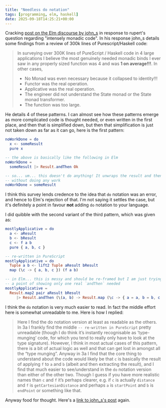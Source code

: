 ```yaml
---
title: "Needless do notation"
tags: [programming, elm, haskell]
date: 2025-09-18T14:25:21+00:00
---
```


Cracking [post on the Elm discourse by john_s](https://discourse.elm-lang.org/t/best-way-to-write-intensely-monadic-code-in-elm/10434/6) in response to rupert's question regarding "intensely monadic code".
In his response john_s details some findings from a review of 300k lines of Purescript/Haskell code:

> In surveying over 300K lines of PureScript / Haskell code in 4 large applications I believe the most genuinely needed monadic binds I ever saw in any properly sized function was 4 and was **1 on average!!!**. In other cases,
>   * No Monad was even necessary because it collapsed to identity!!!
>   * Functor was the real operation.
>   * Applicative was the real operation.
>   * The engineer did not understand the State monad or the State monad transformer.
>   * The function was too large.


He details 4 of these patterns. I can almost see how these patterns emerge as more complicated code is thought needed, or even written in the first place, and then that is simplified down, but then that simplification is just not taken down as far as it can go, here is the first pattern:

```elm
noWorkDone = do
  x <- someResult
  pure x

-- the above is basically like the following in Elm
noWorkDone = 
  someResult |> Result.andThen Ok 

-- so... um... this doesn't do anything! It unwraps the result and then re-wraps it 
-- without doing any work
noWorkDone = someResult
```

I think this survey lends credence to the idea that `do` notation was an error, and hence to Elm's rejection of that. I'm not saying it settles the case, but it's definitely a point in favour **not** adding `do` notation to your language.

I did quibble with the second variant of the third pattern, which was given as:

```elm
mostlyApplicative = do
  a <- aResult
  b <- bResult
  c <- f a b
  pure { a, b, c }

-- re-written in PureScript
mostlyApplicative = do
  Tuple a b <- lift2 Tuple aResult bResult
  map (\c -> { a, b, c }) (f a b)  

-- in Elm... this is messy and should be re-framed but I am just trying to make
-- a point of showing only one real `andThen` needed
mostlyApplicative = 
  Result.map2 pair aResult bResult
     |> Result.andThen (\(a, b) -> Result.map (\c -> { a = a, b = b, c = c }) (f a b))
```

I think the `do` notation is very much easier to read. In fact the middle effort here is somewhat unreadable to me.
Here is how I replied:

> Here I find the do notation version at least as readable as the others. In 3a I frankly find the middle `-- re-written in PureScript` pretty unreadable (though I do think it’s instantly recognisable as ‘type-munging’ code, for which you tend to really only have to look at the type signature). However, I think in most actual cases of this pattern, there is a bit of actual logic as well and that can get lost in amongst all the “type munging”. Anyway in 3a I find that the core thing to understand about the code would likely be that `c` is basically the result of applying `f` to `a` and `b` (albeit and then extracting the result), and I find that much easier to see/understand in the `do` notation version than either of the other two. Though I guess if you have more realistic names than `c` and `f` it’s perhaps clearer, e.g. if `c` is actually `distance` and `f` is `getCartesianDistance` and perhaps `a` is `startPoint` and `b` is `endPoint` or something like that.

Anyway food for thought. Here's a [link to john_s's post](https://discourse.elm-lang.org/t/best-way-to-write-intensely-monadic-code-in-elm/10434/6) again.



